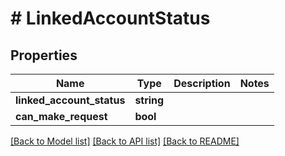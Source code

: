 # # LinkedAccountStatus

## Properties

Name | Type | Description | Notes
------------ | ------------- | ------------- | -------------
**linked_account_status** | **string** |  |
**can_make_request** | **bool** |  |

[[Back to Model list]](../../README.md#models) [[Back to API list]](../../README.md#endpoints) [[Back to README]](../../README.md)

